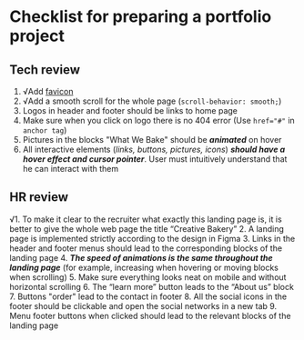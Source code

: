 
# Checklist for preparing a portfolio project

## Tech review

1. √Add [favicon](http://joxi.ru/MAjagDPid4DEl2)
2. √Add a smooth scroll for the whole page (`scroll-behavior: smooth;`)
3. Logos in header and footer should be links to home page
4. Make sure when you click on logo there is no 404 error (Use `href="#"` in `anchor tag`)
5. Pictures in the blocks "What We Bake" should be ***animated*** on hover
6. All interactive elements (*links, buttons, pictures, icons*) ***should have a hover effect and cursor pointer***. User must intuitively understand that he can interact with them


## HR review

√1. To make it clear to the recruiter what exactly this landing page is, it is better to give the whole web page the title “Creative Bakery”
2. A landing page is implemented strictly according to the design in Figma
3. Links in the header and footer menus should lead to the corresponding blocks of the landing page
4. ***The speed of animations is the same throughout the landing page*** (for example, increasing when hovering or moving blocks when scrolling)
5. Make sure everything looks neat on mobile and without horizontal scrolling
6. The “learn more” button leads to the “About us” block
7. Buttons "order" lead to the contact in footer
8. All the social icons in the footer should be clickable and open the social networks in a new tab
9. Menu footer buttons when clicked should lead to the relevant blocks of the landing page

